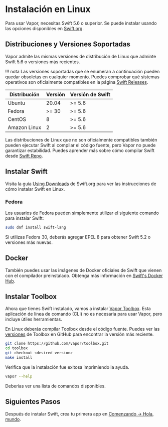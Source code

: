 # Instalación en Linux

Para usar Vapor, necesitas Swift 5.6 o superior. Se puede instalar usando las opciones disponibles en [Swift.org](https://swift.org/download/).

## Distribuciones y Versiones Soportadas

Vapor admite las mismas versiones de distribución de Linux que adminte Swift 5.6 o versiones más recientes.

!!! nota
    Las versiones soportadas que se enumeran a continuación pueden quedar obsoletas en cualquier momento. Puedes comprobar qué sistemas operativos son oficialmente compatibles en la página [Swift Releases](https://swift.org/download/#releases).

|Distribución|Versión|Versión de Swift|
|-|-|-|
|Ubuntu|20.04|>= 5.6|
|Fedora|>= 30|>= 5.6|
|CentOS|8|>= 5.6|
|Amazon Linux|2|>= 5.6|

Las distribuciones de Linux que no son oficialmente compatibles también pueden ejecutar Swift al compilar el código fuente, pero Vapor no puede garantizar estabilidad. Puedes aprender más sobre cómo compilar Swift desde [Swift Repo](https://github.com/apple/swift#getting-started).

## Instalar Swift

Visita la guía [Using Downloads](https://swift.org/download/#using-downloads) de Swift.org para ver las instrucciones de cómo instalar Swift en Linux.

### Fedora

Los usuarios de Fedora pueden simplemente utilizar el siguiente comando para instalar Swift:

```sh
sudo dnf install swift-lang
```

Si utilizas Fedora 30, deberás agregar EPEL 8 para obtener Swift 5.2 o versiones más nuevas.

## Docker

También puedes usar las imágenes de Docker oficiales de Swift que vienen con el compilador preinstalado. Obtenga más información en [Swift's Docker Hub](https://hub.docker.com/_/swift).

## Instalar Toolbox

Ahora que tienes Swift instalado, vamos a instalar [Vapor Toolbox](https://github.com/vapor/toolbox). Esta aplicación de línea de comando (CLI) no es necesaria para usar Vapor, pero incluye útiles herramientas.

En Linux deberás compilar Toolbox desde el código fuente. Puedes ver las <a href="https://github.com/vapor/toolbox/releases" target="_blank">versiones</a> de Toolbox en GitHub para encontrar la versión más reciente.

```sh
git clone https://github.com/vapor/toolbox.git
cd toolbox
git checkout <desired version>
make install
```

Verifica que la instalación fue exitosa imprimiendo la ayuda.

```sh
vapor --help
```

Deberías ver una lista de comandos disponibles.

## Siguientes Pasos

Después de instalar Swift, crea tu primera app en [Comenzando &rarr; Hola, mundo](../getting-started/hello-world.md).
